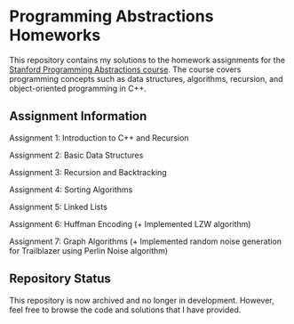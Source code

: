 # Programming Abstractions Homeworks
This repository contains my solutions to the homework assignments for the [Stanford Programming Abstractions course](https://see.stanford.edu/course/cs106b). The course covers programming concepts such as data structures, algorithms, recursion, and object-oriented programming in C++.

## Assignment Information
Assignment 1: Introduction to C++ and Recursion

Assignment 2: Basic Data Structures

Assignment 3: Recursion and Backtracking

Assignment 4: Sorting Algorithms

Assignment 5: Linked Lists

Assignment 6: Huffman Encoding (+ Implemented LZW algorithm)

Assignment 7: Graph Algorithms (+ Implemented random noise generation for Trailblazer using Perlin Noise algorithm)


## Repository Status
This repository is now archived and no longer in development. However, feel free to browse the code and solutions that I have provided.
